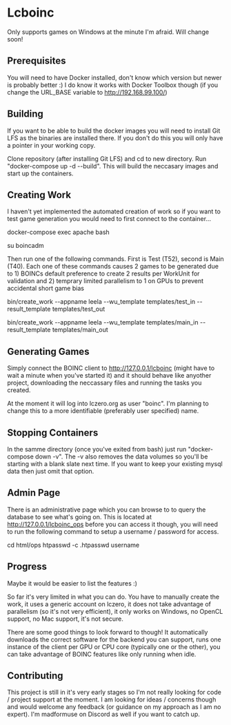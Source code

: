 # Lcboinc

Only supports games on Windows at the minute I'm afraid. Will change soon!

## Prerequisites

You will need to have Docker installed, don't know which version but newer is probably better :) I do know it works with Docker Toolbox though (if you change the URL_BASE variable to http://192.168.99.100/)
 
## Building

If you want to be able to build the docker images you will need to install Git LFS as the binaries are installed there. If you don't do this you will only have a pointer in your working copy.

Clone repository (after installing Git LFS) and cd to new directory. Run "docker-compose up -d --build". This will build the neccasary images and start up the containers.

## Creating Work

I haven't yet implemented the automated creation of work so if you want to test game generation you would need to first connect to the container...

docker-compose exec apache bash

su boincadm

Then run one of the following commands. First is Test (T52), second is Main (T40). Each one of these commands causes 2 games to be generated due to 1) BOINCs default preference to create 2 results per WorkUnit for validation and 2) temprary limited parallelism to 1 on GPUs to prevent accidental short game bias

bin/create_work --appname leela --wu_template templates/test_in --result_template templates/test_out

bin/create_work --appname leela --wu_template templates/main_in --result_template templates/main_out


## Generating Games

Simply connect the BOINC client to http://127.0.0.1/lcboinc (might have to wait a minute when you've started it) and it should behave like anyother project, downloading the neccassary files and running the tasks you created.

At the moment it will log into lczero.org as user "boinc". I'm planning to change this to a more identifiable (preferably user specified) name.

## Stopping Containers

In the samme directory (once you've exited from bash) just run "docker-compose down -v". The -v also removes the data volumes so you'll be starting with a blank slate next time. If you want to keep your existing mysql data then just omit that option.

## Admin Page

There is an administrative page which you can browse to to query the database to see what's going on. This is located at http://127.0.0.1/lcboinc_ops before you can access it though, you will need to run the following command to setup a username / password for access.

cd html/ops
htpasswd -c .htpasswd username

## Progress

Maybe it would be easier to list the features :) 

So far it's very limited in what you can do. You have to manually create the work, it uses a generic account on lczero, it does not take advantage of parallelism (so it's not very efficient), it only works on Windows, no OpenCL support, no Mac support, it's not secure.

There are some good things to look forward to though! It automatically downloads the correct software for the backend you can support, runs one instance of the client per GPU or CPU core (typically one or the other), you can take advantage of BOINC features like only running when idle.

## Contributing

This project is still in it's very early stages so I'm not really looking for code / project support at the moment. I am looking for ideas / concerns though and would welcome any feedback (or guidance on my approach as I am no expert). I'm madformuse on Discord as well if you want to catch up.
